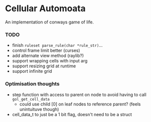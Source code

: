 # Cellular Automoata

An implementation of conways game of life.

### TODO

- finish `ruleset parse_rule(char *rule_str)`...
- control frame limit better (curses)
- add alternate view method (raylib?)
- support wrapping cells with input arg
- support resizing grid at runtime
- support infinite grid

### Optimisation thoughts

- step function with access to parent on node to avoid having to call `gol_get_cell_data`
    - could use child [0] on leaf nodes to reference parent? (feels unintuituve though)
- cell_data_t to just be a 1 bit flag, doesn't need to be a struct
